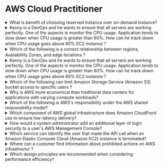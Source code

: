 # AWS Cloud Practitioner

<details>
<summary>What is benefit of choosing reserved instance over on-demand instance? </summary>
- Lower cost when compared to on-demand.
</details>

<details>
<summary>Kenny is a DevOps and he wants to ensure that all servers are working perfectly. One of the aspects is monitor the CPU usage. Application tends to slow down when CPU usage is greater than 60%. How can he track down when CPU usage goes above 60% EC2 instance？</summary>
- Access keys
</details>

<details>
<summary>Which of the following is a correct relationship between regions, Availablility Zones, and edge locations？</summary>
- Regions contain Availability Zones.
</details>

<details>
<summary>Kenny is a DevOps and he wants to ensure that all servers are working perfectly. One of the aspects is monitor the CPU usage. Application tends to slow down when CPU usage is greater than 60%. How can he track down when CPU usage goes above 60% EC2 instance？</summary>
- Use CloudWatch Alarms.
</details>

<details>
<summary>Which of the following can limit Amazon Storage Service (Amazon S3) bucket access to specific users ?</summary>
- AWS Identity and Access (IAM) policies
</details>

<details>
<summary>Why is AWS more economical than traditional data centers for applications with varying compute workloads?</summary>
- Amazon EC2 instances can be launched on-demand when needed.
</details>

<details>
<summary>Which of the following is AWS's responsibility under the AWS shared responsibility model?</summary>
- Maintaining physical hardware
</details>

<details>
<summary>Which component of AWS global infrastructure does Amazon CloudFront use to ensure low-latency delivery?</summary>
- AWS edge locations
</details>

<details>
<summary>How would a system administrator add an additional layer of login security to a user's AWS Management Console?</summary>
- Enable Multi-Factor Authentication
</details>

<details>
<summary>Which service can identify the user that made the API call when an Amazon Elastic Compute Cloud (Amazon EC2) instance is terminated?</summary>
- AWS CloudTrail
</details>

<details>
<summary>Where can a customer find information about prohibited actions on AWS infrastructur ?</summary>
- AWS Acceptable Use Policy
</details>

<details>
<summary>Which design principles are recommended when considering performance efficiency?</summary>
- Serverless Architecture
- Democratize advance tech
</details>

